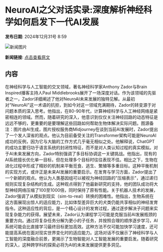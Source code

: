 # NeuroAI之父对话实录:深度解析神经科学如何启发下一代AI发展

**发布日期**: 2024年12月31号 8:59

![新闻图片](https://pic.chinaz.com/picmap/202405161743155421_7.jpg)

**新闻链接**: [点击查看原文](https://www.aibase.com/zh/news/14398)

## 内容

在神经科学与人工智能的交叉领域，著名神经科学家Anthony Zador与Brain Inspired播客主持人Paul Middlebrooks展开了一场深度对话。作为该领域的先驱者之一，Zador详细阐述了他对NeuroAI未来发展的独特见解。从最初对"NeuroAI"这一术语的抗拒，到如今对这一领域充满期待，Zador的转变源于对问题本质的深入思考。他指出，在80-90年代，计算神经科学与人工神经网络是紧密相连的领域。然而，随着研究的深入，他意识到仅仅关注神经回路的动态特征是远远不够的，更重要的是要理解这些回路如何帮助生物体解决实际问题。图源备注：图片由AI生成，图片授权服务商Midjourney在谈到当前AI发展时，Zador提出了一个发人深省的观点。他认为目前备受关注的Transformer架构可能是NeuroAI成功的反例，因为它与大脑的工作方式几乎毫无相似之处。他解释说，ChatGPT的成功主要归功于语言系统的封闭性特征，而不是对人类认知过程的真实模拟。对于AI未来发展方向，Zador特别强调了多目标协调这一关键挑战。他指出，现有的AI系统擅长优化单一目标，但在处理多个目标时往往表现不佳。相比之下，生物在进化过程中形成了精妙的机制来平衡觅食、逃生、繁殖等多重目标。这种平衡机制的实现方式，或许正是未来AI发展的重要启示。在发育与学习方面，Zador提出了一个新颖的观点。他认为人类基因组可以被视为神经回路的"压缩表示"，通过递归规则实现复杂结构的生成。这种观点得到了他最新研究的支持，他的团队成功将大型神经网络压缩了100至1000倍，同时保持了原有性能。关于机器人技术的发展，Zador强调了从模拟到现实（sim-to-real）转换的困难性。他指出，生物系统在这方面展现出惊人的适应能力，比如体型差异巨大的犬类仍能共享相似的神经发育指令。这种适应性的背后，是一个精心设计的发育过程，通过逐步解决子问题来实现复杂能力的获得。展望未来，Zador认为课程学习可能是克服当前AI发展瓶颈的重要方向。通过将复杂任务分解为更小的子任务，并按照合理的顺序逐步学习，AI系统可能会比直接学习最终目标更加高效。这种方法不仅可能加快学习速度，还可能提高系统在面对现实世界变化时的适应能力。这场对话不仅展示了神经科学与人工智能的深度融合前景，更揭示了生物智能对人工智能发展的重要启发。随着研究的深入，这种跨学科的探索必将为AI的未来发展提供更多洞见。
